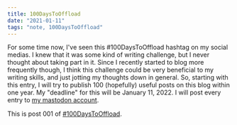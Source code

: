 ```yaml
---
title: 100DaysToOffload
date: "2021-01-11"
tags: "note, 100DaysToOffload"
---
```


For some time now, I've seen this #100DaysToOffload hashtag on my social medias. I knew that it was some kind of writing challenge, but I never thought about taking part in it. Since I recently started to blog more frequently though, I think this challenge could be very beneficial to my writing skills, and just jotting my thoughts down in general. So, starting with this entry, I will try to publish 100 (hopefully) useful posts on this blog within one year. My "deadline" for this will be January 11, 2022. I will post every entry to [my mastodon account](https://fosstodon.org/@garritfra).

This is post 001 of [#100DaysToOffload](https://100daystooffload.com/).
